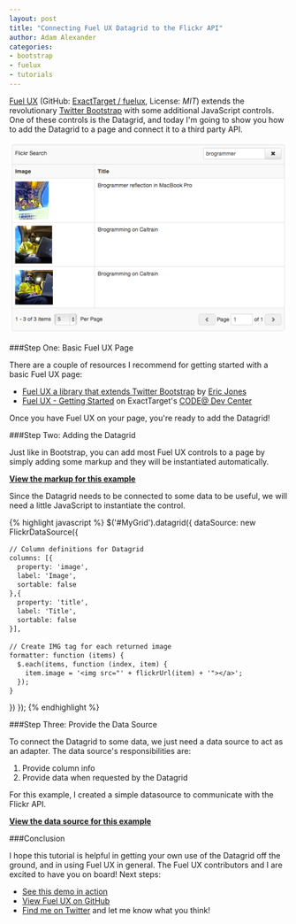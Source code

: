```yaml
---
layout: post
title: "Connecting Fuel UX Datagrid to the Flickr API"
author: Adam Alexander
categories: 
- bootstrap
- fuelux
- tutorials
---
```


[Fuel UX](http://exacttarget.github.com/fuelux) (GitHub: [ExactTarget / fuelux](https://github.com/ExactTarget/fuelux), License: _MIT_) extends the revolutionary [Twitter Bootstrap](http://twitter.github.com/bootstrap) with some additional JavaScript controls. One of these controls is the Datagrid, and today I'm going to show you how to add the Datagrid to a page and connect it to a third party API.

[![Demo](/images/posts/fuel-ux-flickrgrid.png)](http://adamalex.github.com/fuelux-dgdemo/)

###Step One: Basic Fuel UX Page

There are a couple of resources I recommend for getting started with a basic Fuel UX page:

* [Fuel UX a library that extends Twitter Bootstrap](http://erjjones.github.com/blog/FuelUX-a-library-that-extends-twitter-bootstrap/) by [Eric Jones](https://twitter.com/erjjones)
* [Fuel UX - Getting Started](http://code.exacttarget.com/devcenter/fuel-ux/getting-started) on ExactTarget's [CODE@ Dev Center](http://code.exacttarget.com/devcenter/home)

Once you have Fuel UX on your page, you're ready to add the Datagrid!

###Step Two: Adding the Datagrid

Just like in Bootstrap, you can add most Fuel UX controls to a page by simply adding some markup and they will be instantiated automatically.

**[View the markup for this example](https://github.com/adamalex/fuelux-dgdemo/blob/02ff73d78404ce2d8af46d0905158c67a502db79/index.html#L60-101)**

Since the Datagrid needs to be connected to some data to be useful, we will need a little JavaScript to instantiate the control.

{% highlight javascript %}
$('#MyGrid').datagrid({
  dataSource: new FlickrDataSource({

    // Column definitions for Datagrid
    columns: [{
      property: 'image',
      label: 'Image',
      sortable: false
    },{
      property: 'title',
      label: 'Title',
      sortable: false
    }],

    // Create IMG tag for each returned image
    formatter: function (items) {
      $.each(items, function (index, item) {
        item.image = '<img src="' + flickrUrl(item) + '"></a>';
      });
    }
  })
});
{% endhighlight %}

###Step Three: Provide the Data Source

To connect the Datagrid to some data, we just need a data source to act as an adapter.  The data source's responsibilities are:

1. Provide column info
2. Provide data when requested by the Datagrid

For this example, I created a simple datasource to communicate with the Flickr API.

**[View the data source for this example](https://github.com/adamalex/fuelux-dgdemo/blob/master/datasource.js)**

###Conclusion

I hope this tutorial is helpful in getting your own use of the Datagrid off the ground, and in using Fuel UX in general. The Fuel UX contributors and I are excited to have you on board! Next steps:

* [See this demo in action](http://adamalex.github.com/fuelux-dgdemo/)
* [View Fuel UX on GitHub](https://github.com/ExactTarget/fuelux)
* [Find me on Twitter](https://twitter.com/adamalex) and let me know what you think!
